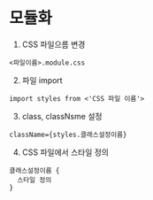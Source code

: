 # 모듈화

1. CSS 파일으름 변경

```
<파일이름>.module.css
```

2. 파일 import

```
import styles from <'CSS 파일 이름'>
```

3. class, classNsme 설정

```
className={styles.클래스설정이름}
```

4. CSS 파일에서 스타일 정의

```
클래스설정이름 {
  스타일 정의
}
```
